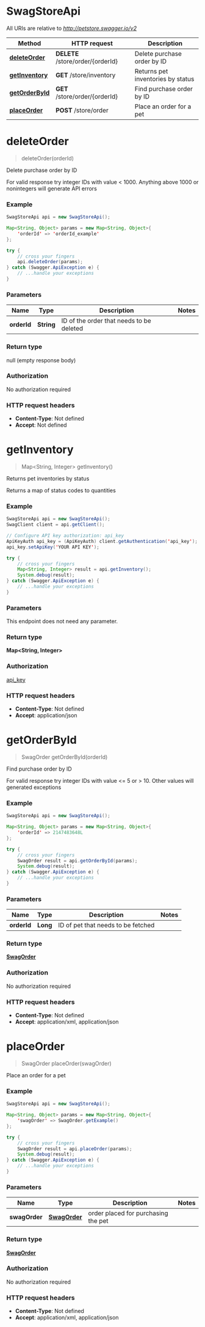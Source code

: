 # SwagStoreApi

All URIs are relative to *http://petstore.swagger.io/v2*

Method | HTTP request | Description
------------- | ------------- | -------------
[**deleteOrder**](SwagStoreApi.md#deleteOrder) | **DELETE** /store/order/{orderId} | Delete purchase order by ID
[**getInventory**](SwagStoreApi.md#getInventory) | **GET** /store/inventory | Returns pet inventories by status
[**getOrderById**](SwagStoreApi.md#getOrderById) | **GET** /store/order/{orderId} | Find purchase order by ID
[**placeOrder**](SwagStoreApi.md#placeOrder) | **POST** /store/order | Place an order for a pet


<a name="deleteOrder"></a>
# **deleteOrder**
> deleteOrder(orderId)

Delete purchase order by ID

For valid response try integer IDs with value &lt; 1000. Anything above 1000 or nonintegers will generate API errors

### Example
```java
SwagStoreApi api = new SwagStoreApi();

Map<String, Object> params = new Map<String, Object>{
    'orderId' => 'orderId_example'
};

try {
    // cross your fingers
    api.deleteOrder(params);
} catch (Swagger.ApiException e) {
    // ...handle your exceptions
}
```

### Parameters

Name | Type | Description  | Notes
------------- | ------------- | ------------- | -------------
 **orderId** | **String**| ID of the order that needs to be deleted |

### Return type

null (empty response body)

### Authorization

No authorization required

### HTTP request headers

 - **Content-Type**: Not defined
 - **Accept**: Not defined

<a name="getInventory"></a>
# **getInventory**
> Map&lt;String, Integer&gt; getInventory()

Returns pet inventories by status

Returns a map of status codes to quantities

### Example
```java
SwagStoreApi api = new SwagStoreApi();
SwagClient client = api.getClient();

// Configure API key authorization: api_key
ApiKeyAuth api_key = (ApiKeyAuth) client.getAuthentication('api_key');
api_key.setApiKey('YOUR API KEY');

try {
    // cross your fingers
    Map<String, Integer> result = api.getInventory();
    System.debug(result);
} catch (Swagger.ApiException e) {
    // ...handle your exceptions
}
```

### Parameters
This endpoint does not need any parameter.

### Return type

**Map&lt;String, Integer&gt;**

### Authorization

[api_key](../README.md#api_key)

### HTTP request headers

 - **Content-Type**: Not defined
 - **Accept**: application/json

<a name="getOrderById"></a>
# **getOrderById**
> SwagOrder getOrderById(orderId)

Find purchase order by ID

For valid response try integer IDs with value &lt;&#x3D; 5 or &gt; 10. Other values will generated exceptions

### Example
```java
SwagStoreApi api = new SwagStoreApi();

Map<String, Object> params = new Map<String, Object>{
    'orderId' => 2147483648L
};

try {
    // cross your fingers
    SwagOrder result = api.getOrderById(params);
    System.debug(result);
} catch (Swagger.ApiException e) {
    // ...handle your exceptions
}
```

### Parameters

Name | Type | Description  | Notes
------------- | ------------- | ------------- | -------------
 **orderId** | **Long**| ID of pet that needs to be fetched |

### Return type

[**SwagOrder**](SwagOrder.md)

### Authorization

No authorization required

### HTTP request headers

 - **Content-Type**: Not defined
 - **Accept**: application/xml, application/json

<a name="placeOrder"></a>
# **placeOrder**
> SwagOrder placeOrder(swagOrder)

Place an order for a pet

### Example
```java
SwagStoreApi api = new SwagStoreApi();

Map<String, Object> params = new Map<String, Object>{
    'swagOrder' => SwagOrder.getExample()
};

try {
    // cross your fingers
    SwagOrder result = api.placeOrder(params);
    System.debug(result);
} catch (Swagger.ApiException e) {
    // ...handle your exceptions
}
```

### Parameters

Name | Type | Description  | Notes
------------- | ------------- | ------------- | -------------
 **swagOrder** | [**SwagOrder**](SwagOrder.md)| order placed for purchasing the pet |

### Return type

[**SwagOrder**](SwagOrder.md)

### Authorization

No authorization required

### HTTP request headers

 - **Content-Type**: Not defined
 - **Accept**: application/xml, application/json

